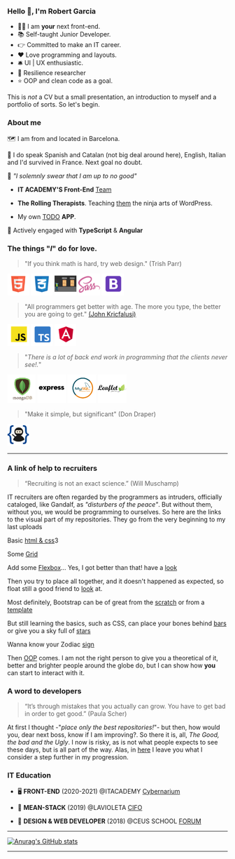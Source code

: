 ### Hello :wave:, I'm Robert Garcia

  * :technologist: I am **your** next front-end.
  * :books: Self-taught Junior Developer.
  * :point_right: Committed to make an IT career.
  * :heart: Love programming and layouts.
  * :bellhop_bell: UI | UX enthusiastic.
  * :goggles: Resilience researcher
  *  :star: OOP and clean code as a goal.


This is *not* a CV but a small presentation, an introduction to myself and a portfolio of sorts. So let's begin.

### About me

:world_map: I am from and located in Barcelona.

:loudspeaker: I do speak Spanish and Catalan (not big deal around here), English, Italian and I'd survived in France. Next goal no doubt.

:construction: *"I solemnly swear that I am up to no good"*

  * **IT ACADEMY'S Front-End** [Team](https://github.com/it-academyproject/ITProject-ERP-Frontend)

  * **The Rolling Therapists**. Teaching [them](https://therollingtherapists.com) the ninja arts of WordPress.

  * My own [TODO](https://bcnactivarepositorio.github.io/ngAgenda/) **APP**.

:seedling: Actively engaged with **TypeScript** & **Angular**


### The things "*I*" do for love.

 > "If you think math is hard, try web design."
 >  (Trish Parr)

   <img src ="https://raw.githubusercontent.com/naranjito72/naranjito72/main/img/html.png" height="50">  <img src ="https://raw.githubusercontent.com/naranjito72/naranjito72/main/img/css.png" height="50">  <img src ="https://raw.githubusercontent.com/naranjito72/naranjito72/main/img/flexbox.png" height="50">       <img src ="https://raw.githubusercontent.com/naranjito72/naranjito72/main/img/sass.png" height="50">  <img src ="https://raw.githubusercontent.com/naranjito72/naranjito72/main/img/bootstrap.png" height="50">

> "All programmers get better with age. The more you type, the better you are going to get."
>  [(John Kricfalusi)](https://www.brainyquote.com/quotes/john_kricfalusi_367007)

   <img src ="https://raw.githubusercontent.com/naranjito72/naranjito72/main/img/js.png" height="50">    <img src ="https://raw.githubusercontent.com/naranjito72/naranjito72/main/img/typescript.png" height="50">   <img src ="https://raw.githubusercontent.com/naranjito72/naranjito72/main/img/angular.png" height="50">

> "*There is a lot of back end work in programming that the clients never see!.*"

   <img src ="https://raw.githubusercontent.com/naranjito72/naranjito72/main/img/mongodb.png" height="65">    <img src ="https://raw.githubusercontent.com/naranjito72/naranjito72/main/img/express.png" height="65">  <img src ="https://raw.githubusercontent.com/naranjito72/naranjito72/main/img/mysql.png" height="65">  <img src ="https://raw.githubusercontent.com/naranjito72/naranjito72/main/img/leaflet.png" height="65">

> "Make it simple, but significant"
> (Don Draper)

   <img src ="https://raw.githubusercontent.com/naranjito72/naranjito72/main/img/git.png" height="50">


***
### A link of help to recruiters

>“Recruiting is not an exact science.”
>(Will Muschamp)

IT recruiters are often regarded by the programmers as intruders, officially cataloged, like Gandalf, as *"disturbers of the peace"*. But without them, without you, we would be programming to ourselves. So here are the links to the visual part of my repositories. They go from the very beginning to my last uploads

Basic [html & css](https://bcnactivarepositorio.github.io/Basic_Css/)3

Some [Grid](https://bcnactivarepositorio.github.io/grid_3/)

Add some [Flexbox](https://bcnactivarepositorio.github.io/mcBootstrap/)... Yes, I got better than that! have a [look](https://toursbyme.github.io/exercise_flex/)

Then you try to place all together, and it doesn't happened as expected, so float still a good friend to [look](https://toursbyme.github.io/spotify_exercise/) at.

Most definitely, Bootstrap can be of great from the [scratch](https://toursbyme.github.io/bootstrapPortfolio/#myServices) or from a [template](https://bcnactivarepositorio.github.io/templateBootstrap/)

But still learning the basics, such as CSS, can place your bones behind [bars](https://bcnactivarepositorio.github.io/itAcademySass/) or give you a sky full of [stars](https://toursbyme.github.io/howManyHearts-/)

Wanna know your Zodiac [sign](https://bcnactivarepositorio.github.io/signOfStars/)

Then [OOP](https://en.wikipedia.org/wiki/Object-oriented_programming) comes. I am not the right person to give you a theoretical  of it, better and brighter people around the globe do, but I can show how **you** can start to interact with it.


### A word to developers

>“It’s through mistakes that you actually can grow. You have to get bad in order to get good.”
>(Paula Scher)

At first I thought
-"*place only the best repositories!*"-
but then, how would you, dear next boss, know if I am improving?. So there it is, all, *The Good, the bad and the Ugly*. I now is risky, as is not what people expects to see these days, but is all part of the way. Alas, in [here](https://github.com/bcnActivaRepositorio) I leave you what I consider a step further in my progression.

### IT Education

 * :desktop_computer: **FRONT-END** (2020-2021)
  @ITACADEMY [Cybernarium](https://cibernarium.barcelonactiva.cat/web/guest/ficha-actividad?activityId=1053827)

 * :dart: **MEAN-STACK** (2019)
  @LAVIOLETA [CIFO](https://serveiocupacio.gencat.cat/es/soc/centres-dinnovacio-i-formacio-ocupacional-cifo/CIFO-de-Barcelona-La-Violeta/Oferta-formativa/index.html)

  * :floppy_disk: **DESIGN & WEB DEVELOPER** (2018)
  @CEUS SCHOOL [FORUM](http://www.academiaceus.com/centres/forum)

***

  [![Anurag's GitHub stats](https://github-readme-stats.vercel.app/api?username=naranjito72&hide_border=true)](https://github.com/anuraghazra/github-readme-stats)

***




<!--
**naranjito72/naranjito72** is a ✨ _special_ ✨ repository because its `README.md` (this file) appears on your GitHub profile.
#### who I am

### what can I do

### where do I came from

### where I want to go

Here are some ideas to get you started:

- 🔭 I’m currently working on ...
- 🌱 I’m currently learning ...
- 👯 I’m looking to collaborate on ...
- 🤔 I’m looking for help with ...
- 💬 Ask me about ...
- 📫 How to reach me: ...
- 😄 Pronouns: ...
- ⚡ Fun fact: ...
-->
